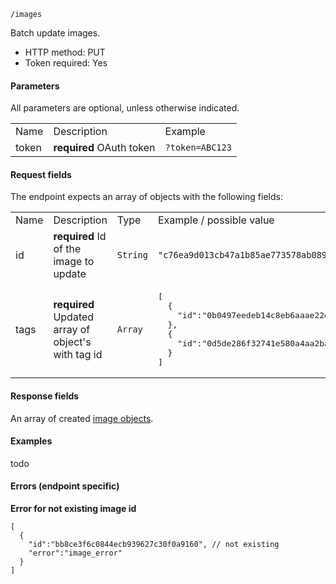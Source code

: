 `/images`

Batch update images.

* HTTP method: PUT
* Token required: Yes

#### Parameters
All parameters are optional, unless otherwise indicated.
<table>
  <tr>
    <td>Name</td>
    <td>Description</td>
    <td>Example</td>
  </tr>
  <tr>
    <td>token</td>
    <td><strong>required</strong> OAuth token</td>
    <td><code>?token=ABC123</td>
  </tr>
</table>

#### Request fields
The endpoint expects an array of objects with the following fields:

<table>
  <tr>
    <td>Name</td>
    <td>Description</td>
    <td>Type</td>
    <td>Example / possible value</td>
  </tr>
  <tr>
    <td>id</td>
    <td><strong>required</strong> Id of the image to update</td>
    <td><code>String</code></td>
    <td><code>"c76ea9d013cb47a1b85ae773578ab089"</code></td>
  </tr>
  <tr>
    <td>tags</td>
    <td><strong>required</strong> Updated array of object's with tag id</td>
    <td><code>Array</code></td>
    <td><pre>[
  {
    "id":"0b0497eedeb14c8eb6aaae22d0170eff"
  },
  {
    "id":"0d5de286f32741e580a4aa2ba6cc3648"
  }
]</pre></td>
  </tr>
</table>


#### Response fields
An array of created <a href="image-object.md">image objects</a>.

#### Examples
todo

#### Errors (endpoint specific)

**Error for not existing image id**

```
[
  {
    "id":"bb8ce3f6c0844ecb939627c30f0a9160", // not existing
    "error":"image_error"
  }
]
```